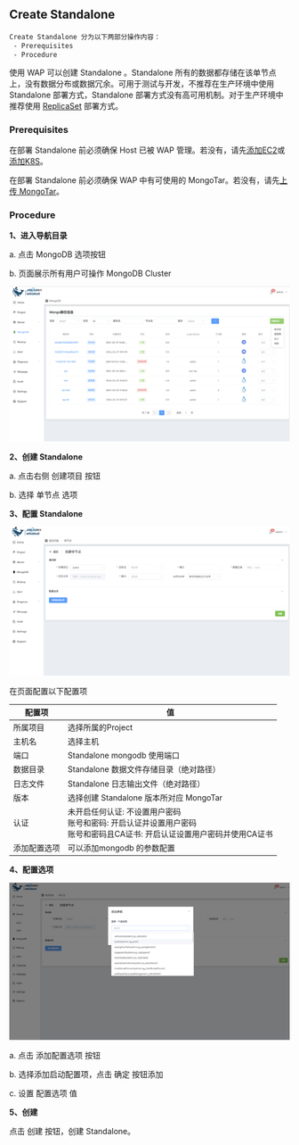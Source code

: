 ## Create Standalone

```
Create Standalone 分为以下两部分操作内容：
 - Prerequisites
 - Procedure
```

使用 WAP 可以创建 Standalone 。Standalone 所有的数据都存储在该单节点上，没有数据分布或数据冗余。可用于测试与开发，不推荐在生产环境中使用 Standalone 部署方式，Standalone 部署方式没有高可用机制。对于生产环境中推荐使用 [ReplicaSet](CreateReplicaSet.md) 部署方式。

### Prerequisites

在部署 Standalone 前必须确保 Host 已被 WAP 管理。若没有，请先[添加EC2](../../Server/EC2.md)或[添加K8S](../../Server/K8S.md)。

在部署 Standalone 前必须确保 WAP 中有可使用的 MongoTar。若没有，请先[上传 MongoTar](../../Settings/UploadMongoDBTARfile.md)。

### Procedure

**1、进入导航目录**

a. 点击 MongoDB 选项按钮

b. 页面展示所有用户可操作 MongoDB Cluster

![1](../../../../../images/whalealPlatformImages/mongodb.png)

**2、创建 Standalone**

a. 点击右侧 创建项目 按钮

b. 选择 单节点 选项

**3、配置 Standalone**

![1](../../../../../images/whalealPlatformImages/1mongodb.png)

在页面配置以下配置项

| 配置项       | 值                                                           |
| ------------ | ------------------------------------------------------------ |
| 所属项目     | 选择所属的Project                                            |
| 主机名       | 选择主机                                                     |
| 端口         | Standalone mongodb 使用端口                                  |
| 数据目录     | Standalone 数据文件存储目录（绝对路径）                      |
| 日志文件     | Standalone 日志输出文件（绝对路径）                          |
| 版本         | 选择创建 Standalone 版本所对应 MongoTar                      |
| 认证         | 未开启任何认证: 不设置用户密码 <br>账号和密码: 开启认证并设置用户密码 <br/>账号和密码且CA证书: 开启认证设置用户密码并使用CA证书 |
| 添加配置选项 | 可以添加mongodb 的参数配置                                   |

**4、配置选项**

![1](../../../../../images/whalealPlatformImages/CreateStandalone2.png)

a. 点击 添加配置选项 按钮

b. 选择添加启动配置项，点击 确定 按钮添加

c. 设置 配置选项 值

**5、创建**

点击 创建 按钮，创建 Standalone。

